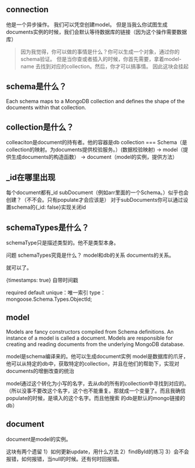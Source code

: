 
## connection
他是一个异步操作。
我们可以凭空创建model。
但是当我么你试图生成documents实例的时候，我们会默认等待数据库的链接（因为这个操作需要数据库）
> 因为我觉得，你可以做的事情是什么？你可以生成一个对象，通过你的schema验证。
>但是当你查或者插入的时候，你首先需要，拿着model-name 去找到对应的collection。然后，你才可以搞事情。
>因此这块会挂起
>

## schema是什么？
Each schema maps to a MongoDB collection and defines the shape of the documents within that collection.

## collection是什么？
colleaciton是document的持有者。他的容器是db
collection  === Schema（是collection的映射。为documents提供校验服务。）(数据校验映射) -> model（提供生成documents的构造函数） -> document（model的实例，提供方法）

## _id在哪里出现
每个document都有_id
subDocument（例如arr里面的一个Schema。）似乎也会创建？（不不会。只有populate才会应该是）
对于subDocuments你可以通过设置schema的{_id: false}实现关闭id

## schemaTypes是什么？
schemaType只是描述类型的。他不是类型本身。


问题
schemaTypes究竟是什么？
model和db的关系
documents的关系。

就可以了。

{timestamps: true} 自带时间戳

required
default
unique：唯一索引
type：mongoose.Schema.Types.ObjectId;



## model
Models are fancy constructors compiled from Schema definitions.
An instance of a model is called a document.
Models are responsible for creating and reading documents from the underlying MongoDB database.

model是schema编译来的。他可以生成document实例
model是数据库的爪牙，他可以从特定的db中，获取特定的collection，并且在他们的帮助下，实现对documents的增删改查的统治


model通过这个转化为小写的名字，去从db的所有的collection中寻找到对应的。
（所以没事不要改这个名字，这个也不能重复。那就成一个变量了。而且我确信populate的时候，是填入的这个名字。而且他搜索
的db是默认的mongo链接的db）

## document
document是model的实例。


这块有两个遗留
1）如何更新update，用什么方法
2）findById的练习
3）会不会报错，如何报错，当null的时候。还有何时回报错。